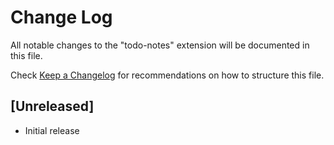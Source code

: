 # Change Log

All notable changes to the "todo-notes" extension will be documented in this file.

Check [Keep a Changelog](http://keepachangelog.com/) for recommendations on how to structure this file.

## [Unreleased]

- Initial release